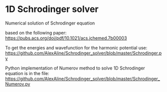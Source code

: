 # 1D Schrodinger solver
Numerical solution of Schrodinger equation

based on the following paper:
<br>https://pubs.acs.org/doi/pdf/10.1021/acs.jchemed.7b00003

To get the energies and wavefunction for the harmonic potential use:
<br>https://github.com/AlexAline/Schrodinger_solver/blob/master/Schrodinger.py

Python implementation of Numerov method to solve 1D Schrodinger equation is in the file:
<br>https://github.com/AlexAline/Schrodinger_solver/blob/master/Schrodinger_Numerov.py
